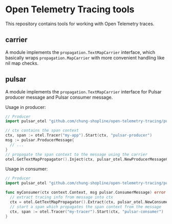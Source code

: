 # Open Telemetry Tracing tools

This repository contains tools for working with Open Telemetry traces.

## carrier

A module implements the `propagation.TextMapCarrier` interface, which basically wraps `propagation.MapCarrier` with more convenient handling like nil map checks.

## pulsar

A module implements the `propagation.TextMapCarrier` interface for Pulsar producer message and Pulsar consumer message.

Usage in producer:

```go
// Producer
import pulsar_otel "github.com/chung-shopline/open-telemetry-tracing/pulsar"

// ctx contains the span context
ctx, span := otel.Tracer("my-app").Start(ctx, "pulsar-producer")
msg := pulsar.ProducerMessage{
  // ...
}
// propagate the span context to the message using the carrier
otel.GetTextMapPropagator().Inject(ctx, pulsar_otel.NewProducerMessageCarrier(&msg))
```

Usage in consumer:

```go
// Producer
import pulsar_otel "github.com/chung-shopline/open-telemetry-tracing/pulsar"

func myConsumer(ctx context.Context, msg pulsar.ConsumerMessage) error {
  // extract tracing info from message into ctx
  ctx = otel.GetTextMapPropagator().Extract(ctx, pulsar_otel.NewConsumerMessageCarrier(msg))
  // start a span which propagates the span context from the message
  ctx, span := otel.Tracer("my-tracer").Start(ctx, "pulsar-consumer")
}
```
